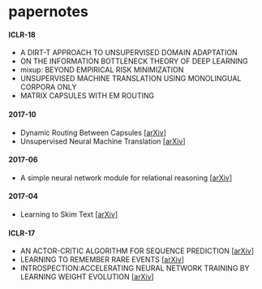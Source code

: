 # papernotes
#### ICLR-18
- A DIRT-T APPROACH TO UNSUPERVISED DOMAIN ADAPTATION
- ON THE INFORMATION BOTTLENECK THEORY OF DEEP LEARNING
- mixup: BEYOND EMPIRICAL RISK MINIMIZATION
- UNSUPERVISED MACHINE TRANSLATION USING MONOLINGUAL CORPORA ONLY
- MATRIX CAPSULES WITH EM ROUTING

#### 2017-10
- Dynamic Routing Between Capsules [[arXiv](https://arxiv.org/abs/1710.09829v1.pdf)]
- Unsupervised Neural Machine Translation [[arXiv](https://arxiv.org/abs/1710.11041v1)]

#### 2017-06
- A simple neural network module for relational reasoning [[arXiv](https://arxiv.org/abs/1706.01427)]

#### 2017-04
- Learning to Skim Text [[arXiv](https://arxiv.org/abs/1704.06877.pdf)]

#### ICLR-17
- AN ACTOR-CRITIC ALGORITHM FOR SEQUENCE PREDICTION [[arXiv](https://arxiv.org/abs/1607.07086.pdf)]
- LEARNING TO REMEMBER RARE EVENTS [[arXiv](https://arxiv.org/abs/1703.03129)]
- INTROSPECTION:ACCELERATING NEURAL NETWORK TRAINING BY LEARNING WEIGHT EVOLUTION [[arXiv](https://arxiv.org/abs/1704.04959.pdf)]
